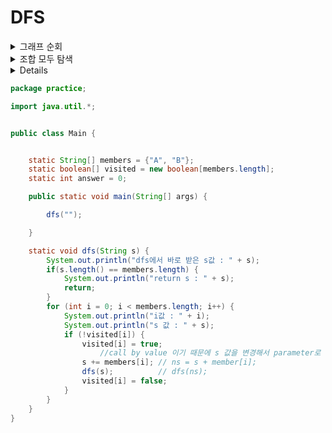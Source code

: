 # DFS


<details>
<summary>그래프 순회</summary>
<div mardown="1">

[백준 24480](https://www.acmicpc.net/problem/24480)


오늘도 서준이는 깊이 우선 탐색(DFS) 수업 조교를 하고 있다. 아빠가 수업한 내용을 학생들이 잘 이해했는지 문제를 통해서 확인해보자.

N개의 정점과 M개의 간선으로 구성된 무방향 그래프(undirected graph)가 주어진다. 정점 번호는 1번부터 N번이고 모든 간선의 가중치는 1이다. 정점 R에서 시작하여 깊이 우선 탐색으로 노드를 방문할 경우 노드의 방문 순서를 출력하자.

깊이 우선 탐색 의사 코드는 다음과 같다. 인접 정점은 **내림차순**으로 방문한다.
_____
입력

첫째 줄에 정점의 수 N (5 ≤ N ≤ 100,000), 간선의 수 M (1 ≤ M ≤ 200,000), 시작 정점 R (1 ≤ R ≤ N)이 주어진다.

다음 M개 줄에 간선 정보 u v가 주어지며 정점 u와 정점 v의 가중치 1인 양방향 간선을 나타낸다. (1 ≤ u < v ≤ N, u ≠ v) 모든 간선의 (u, v) 쌍의 값은 서로 다르다.
___
출력

첫째 줄부터 N개의 줄에 정수를 한 개씩 출력한다. i번째 줄에는 정점 i의 방문 순서를 출력한다. 시작 정점의 방문 순서는 1이다. 시작 정점에서 방문할 수 없는 경우 0을 출력한다.
___

```java
import java.io.BufferedReader;
import java.io.IOException;
import java.io.InputStreamReader;
import java.util.*;

public class Main {

    static int[] answer;
    static boolean[] check;
    static ArrayList<Integer>[] arrayLists;
    static int cnt = 0;


    public static void main(String[] args) throws IOException{

        BufferedReader br = new BufferedReader(new InputStreamReader(System.in));
        StringTokenizer st = new StringTokenizer(br.readLine());
        StringBuilder sb = new StringBuilder();

        int n = Integer.parseInt(st.nextToken());
        int m = Integer.parseInt(st.nextToken());
        int r = Integer.parseInt(st.nextToken());

        arrayLists = new ArrayList[n+1];
        answer = new int[n+1];
        check = new boolean[n+1];

        //ArrayList를 만들어 무방향 그래프의 정보를 저장한다.
        for (int i = 1; i <= n; i++)
            arrayLists[i] = new ArrayList<>();

        for (int i = 0; i < m; i++) {
            st = new StringTokenizer(br.readLine());
            int a = Integer.parseInt(st.nextToken());
            int b = Integer.parseInt(st.nextToken());

            //방향이 없기때문에 양방향정보를 저장해야한다.
            arrayLists[a].add(b);
            arrayLists[b].add(a);
        }


        //내림차순으로  방문하기위해 Collections.reverseOrder()
        for(int i = 1; i <= n; i++) {
            Collections.sort(arrayLists[i], Collections.reverseOrder());
        }

        check[r] = true;
        dfs(r);

        for (int i = 1; i < answer.length; i++) {
            sb.append(answer[i] + "\n");
        }

        System.out.print(sb);
    }

    static void dfs(int r) {
        answer[r]  = ++cnt;
        for (int i = 0; i < arrayLists[r].size(); i++) {
            if(check[arrayLists[r].get(i)])
                continue;
            check[arrayLists[r].get(i)] = true;
            dfs(arrayLists[r].get(i));
        }

    }

}

```
</div>
</details>

<details>
<summary>조합 모두 탐색</summary>
<div mardown="1">

[프로그래머스 단체사진    ](https://school.programmers.co.kr/learn/courses/30/lessons/1835)
    
```java
class Solution {
    
    String[] members = {"A", "C", "F", "J", "M", "N", "R", "T"};
    boolean[] visited = new boolean[members.length];
    int answer = 0;
    
    
    public int solution(int n, String[] data) {
        
        dfs("" , data);

        return answer;
    }
    
    void dfs(String s, String[] data) {
        if (s.length() == 8) {
            if(isCorrect(s, data)) {
                answer++;
            }
            return;
        }
        for (int i = 0; i < members.length; i++) {
            if(!visited[i]) {
                String ns = s + members[i];
                visited[i] = true;
                dfs(ns, data);
                visited[i] = false;
            }
        }
    }

    boolean isCorrect(String s, String[] datas) {
        for (String data : datas) {
            //int a = s.indexOf(data.charAt(0));
            //int b = s.indexOf(data.charAt(2));
            int sub = Math.abs(s.indexOf(data.charAt(0)) - s.indexOf(data.charAt(2))) - 1;
            char op = data.charAt(3);
            int v = data.charAt(4) - '0';

            switch (op) {
                case '=':
                    if (sub != v) {
                        return false;
                    }
                    break;
                case '>':
                    if (sub <= v) {
                        return false;
                    }
                    break;
                case '<':
                    if (sub >= v){
                        return false;
                    }
                    break;
            }
        }
        return true;
    }
} 
```




</div>
</details>


<details>
<summary좌표순회</summary>
<div mardown="1">

[백준 2267](https://www.acmicpc.net/problem/2267)

<그림 1>과 같이 정사각형 모양의 지도가 있다. 1은 집이 있는 곳을, 0은 집이 없는 곳을 나타낸다. 철수는 이 지도를 가지고 연결된 집의 모임인 단지를 정의하고, 단지에 번호를 붙이려 한다. 여기서 연결되었다는 것은 어떤 집이 좌우, 혹은 아래위로 다른 집이 있는 경우를 말한다. 대각선상에 집이 있는 경우는 연결된 것이 아니다. <그림 2>는 <그림 1>을 단지별로 번호를 붙인 것이다. 지도를 입력하여 단지수를 출력하고, 각 단지에 속하는 집의 수를 오름차순으로 정렬하여 출력하는 프로그램을 작성하시오.


![그림](https://www.acmicpc.net/upload/images/ITVH9w1Gf6eCRdThfkegBUSOKd.png)
___
입력

첫 번째 줄에는 지도의 크기 N(정사각형이므로 가로와 세로의 크기는 같으며 5≤N≤25)이 입력되고, 그 다음 N줄에는 각각 N개의 자료(0혹은 1)가 입력된다.
___
출력

첫 번째 줄에는 총 단지수를 출력하시오. 그리고 각 단지내 집의 수를 오름차순으로 정렬하여 한 줄에 하나씩 출력하시오.
___
```java
import java.io.BufferedReader;
import java.io.IOException;
import java.io.InputStreamReader;
import java.util.*;

public class Main {

    static int[] dx = {1, -1, 0, 0};
    static int[] dy = {0, 0, 1, -1};
    static boolean[][] visited;
    static int n;
    static int[][] arr;
    static int cnt = 0;
    static ArrayList<Integer> arrayList;

    public static void main(String[] args) throws IOException {

        BufferedReader br = new BufferedReader(new InputStreamReader(System.in));
        StringBuilder sb = new StringBuilder();

        n = Integer.parseInt(br.readLine());
        arr = new int[n][n];
        visited = new boolean[n][n];
        arrayList = new ArrayList<>();


        for (int i = 0; i < n; i++) {
            String line = br.readLine();
            for (int j = 0; j < n; j++) {
                arr[i][j] = line.charAt(j) - '0';
            }
        }

        for (int i = 0; i < n; i++) {
            for (int j = 0; j < n; j++) {     
                
                if(arr[i][j] == 1 && !visited[i][j])
                    dfs(i,j);
                
                if (cnt != 0) {
                    arrayList.add(cnt);
                    cnt = 0;
                }
            }
        }

        Collections.sort(arrayList);

        sb.append(arrayList.size() + "\n");
        for (int i = 0; i < arrayList.size(); i++) {
            sb.append(arrayList.get(i) + "\n");
        }

        System.out.print(sb);
    }

    static void dfs(int x, int y) {
        visited[x][y] = true;
        ++cnt;
        for (int i = 0; i < 4; i++) {
            int nx = x + dx[i];
            int ny = y + dy[i];

            if (nx >= 0 && ny >= 0 && nx < n && ny < n && !visited[nx][ny] && arr[nx][ny] == 1) {
                dfs(nx, ny);
            }
        }
    }

}

```

유사한문제

* [카카오 컬러링북](https://school.programmers.co.kr/learn/courses/30/lessons/1829)
</div>
</details>
                    
                    
```java
package practice;

import java.util.*;


public class Main {


    static String[] members = {"A", "B"};
    static boolean[] visited = new boolean[members.length];
    static int answer = 0;

    public static void main(String[] args) {

        dfs("");

    }

    static void dfs(String s) {
        System.out.println("dfs에서 바로 받은 s값 : " + s);
        if(s.length() == members.length) {
            System.out.println("return s : " + s);
            return;
        }
        for (int i = 0; i < members.length; i++) {
            System.out.println("i값 : " + i);
            System.out.println("s 값 : " + s);
            if (!visited[i]) {
                visited[i] = true;
                    //call by value 이기 때문에 s 값을 변경해서 parameter로 보냈지만, 그사이에 s값이 변경됐다.
                s += members[i]; // ns = s + member[i];
                dfs(s);          // dfs(ns);
                visited[i] = false;
            }
        }
    }
}
```
                    
               
